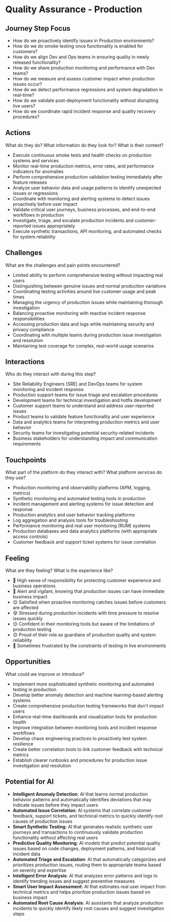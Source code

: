# Quality Assurance - Production

## Journey Step Focus

* How do we proactively identify issues in Production environments?
* How do we do smoke testing once functionality is enabled for customers?
* How do we align Dev and Ops teams in ensuring quality in newly released functionality?
* How do we share production monitoring and performance with Dev teams?
* How do we measure and assess customer impact when production issues occur?
* How do we detect performance regressions and system degradation in real-time?
* How do we validate post-deployment functionality without disrupting live users?
* How do we coordinate rapid incident response and quality recovery procedures?

## Actions

What do they do? What information do they look for? What is their context?

* Execute continuous smoke tests and health checks on production systems and services
* Monitor real-time production metrics, error rates, and performance indicators for anomalies
* Perform comprehensive production validation testing immediately after feature releases
* Analyze user behavior data and usage patterns to identify unexpected issues or regressions
* Coordinate with monitoring and alerting systems to detect issues proactively before user impact
* Validate critical user journeys, business processes, and end-to-end workflows in production
* Investigate, triage, and escalate production incidents and customer-reported issues appropriately
* Execute synthetic transactions, API monitoring, and automated checks for system reliability

## Challenges

What are the challenges and pain points encountered?

* Limited ability to perform comprehensive testing without impacting real users
* Distinguishing between genuine issues and normal production variations
* Coordinating testing activities around live customer usage and peak times
* Managing the urgency of production issues while maintaining thorough investigation
* Balancing proactive monitoring with reactive incident response responsibilities
* Accessing production data and logs while maintaining security and privacy compliance
* Coordinating with multiple teams during production issue investigation and resolution
* Maintaining test coverage for complex, real-world usage scenarios

## Interactions

Who do they interact with during this step?

* Site Reliability Engineers (SRE) and DevOps teams for system monitoring and incident response
* Production support teams for issue triage and escalation procedures
* Development teams for technical investigation and hotfix development
* Customer support teams to understand and address user-reported issues
* Product teams to validate feature functionality and user experience
* Data and analytics teams for interpreting production metrics and user behavior
* Security teams for investigating potential security-related incidents
* Business stakeholders for understanding impact and communication requirements

## Touchpoints

What part of the platform do they interact with? What platform services do they use?

* Production monitoring and observability platforms (APM, logging, metrics)
* Synthetic monitoring and automated testing tools in production
* Incident management and alerting systems for issue detection and response
* Production analytics and user behavior tracking platforms
* Log aggregation and analysis tools for troubleshooting
* Performance monitoring and real user monitoring (RUM) systems
* Production databases and data analytics platforms (with appropriate access controls)
* Customer feedback and support ticket systems for issue correlation

## Feeling

What are they feeling? What is the experience like?

* 😤 High sense of responsibility for protecting customer experience and business operations
* 👀 Alert and vigilant, knowing that production issues can have immediate business impact
* 😌 Satisfied when proactive monitoring catches issues before customers are affected
* 😰 Stressed during production incidents with time pressure to resolve issues quickly
* 😌 Confident in their monitoring tools but aware of the limitations of production testing
* 😊 Proud of their role as guardians of production quality and system reliability
* 😤 Sometimes frustrated by the constraints of testing in live environments

## Opportunities

What could we improve or introduce?

* Implement more sophisticated synthetic monitoring and automated testing in production
* Develop better anomaly detection and machine learning-based alerting systems
* Create comprehensive production testing frameworks that don't impact users
* Enhance real-time dashboards and visualization tools for production health
* Improve integration between monitoring tools and incident response workflows
* Develop chaos engineering practices to proactively test system resilience
* Create better correlation tools to link customer feedback with technical metrics
* Establish clearer runbooks and procedures for production issue investigation and resolution

## Potential for AI

* **Intelligent Anomaly Detection**: AI that learns normal production behavior patterns and automatically identifies deviations that may indicate issues before they impact users
* **Automated Issue Correlation**: AI systems that correlate customer feedback, support tickets, and technical metrics to quickly identify root causes of production issues
* **Smart Synthetic Testing**: AI that generates realistic synthetic user journeys and transactions to continuously validate production functionality without affecting real users
* **Predictive Quality Monitoring**: AI models that predict potential quality issues based on code changes, deployment patterns, and historical incident data
* **Automated Triage and Escalation**: AI that automatically categorizes and prioritizes production issues, routing them to appropriate teams based on severity and expertise
* **Intelligent Error Analysis**: AI that analyzes error patterns and logs to identify trending issues and suggest preventive measures
* **Smart User Impact Assessment**: AI that estimates real user impact from technical metrics and helps prioritize production issues based on business impact
* **Automated Root Cause Analysis**: AI assistants that analyze production incidents to quickly identify likely root causes and suggest investigation steps
